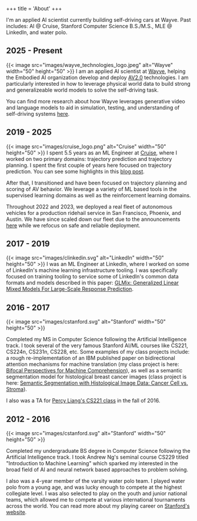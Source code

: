 +++
title = 'About'
+++

I'm an applied AI scientist currently building self-driving cars at Wayve. Past includes: AI @ Cruise, Stanford Computer Science B.S./M.S., MLE @ LinkedIn, and water polo.

## 2025 - Present
{{< image src="images/wayve_technologies_logo.jpeg" alt="Wayve" width="50" height="50" >}}
I am an applied AI scientist at [Wayve](https://wayve.ai/), helping the Embodied AI organization develop and deploy [AV2.0](https://wayve.ai/technology/#AV2.0) technologies. I am particularly interested in how to leverage physical world data to build strong and generalizeable world models to solve the self-driving task.

You can find more research about how Wayve leverages generative video and language models to aid in simulation, testing, and understanding of self-driving systems [here](https://wayve.ai/science/).  

## 2019 - 2025
{{< image src="images/cruise_logo.png" alt="Cruise" width="50" height="50" >}}
I spent 5.5 years as an ML Engineer at [Cruise](https://getcruise.com/), where I worked on two primary domains: trajectory prediction and trajectory planning. I spent the first couple of years here focused on trajectory prediction. You can see some highlights in this [blog post](https://medium.com/cruise/cruise-continuous-learning-machine-30d60f4c691b).


After that, I transitioned and have been focused on trajectory planning and scoring of AV behavior. We leverage a variety of ML based tools in the supervised learning domains as well as the reinforcement learning domains. 


Throughout 2022 and 2023, we deployed a real fleet of autonomous vehicles for a production ridehail service in San Francisco, Phoenix, and Austin. We have since scaled down our fleet due to the announcements [here](https://getcruise.com/news/blog/2023/important-updates-from-cruise/) while we refocus on safe and reliable deployment.

## 2017 - 2019
{{< image src="images/clinkedin.svg" alt="LinkedIn" width="50" height="50" >}}
I was an ML Engineer at LinkedIn, where I worked on some of LinkedIn's machine learning infrastructure tooling. I was specifically focused on training tooling to service some of LinkedIn's common data formats and models described in this paper: [GLMix: Generalized Linear Mixed Models For Large-Scale Response Prediction](https://www.kdd.org/kdd2016/papers/files/adf0562-zhangA.pdf). 

## 2016 - 2017
{{< image src="images/cstanford.svg" alt="Stanford" width="50" height="50" >}}

Completed my MS in Computer Science following the Artificial Intelligence track. I took several of the very famous Stanford AI/ML courses like CS221, CS224n, CS231n, CS228, etc. Some examples of my class projects include: a rough re-implementation of an IBM published paper on bidirectional attention mechanisms for machine translation (my class project is here: [Bifocal Perspectives for Machine Comprehension](assets/cs224n_project.pdf)), as well as a semantic segmentation model for histological breast cancer images (class project is here: [Semantic Segmentation with Histological Image Data: Cancer Cell vs. Stroma](assets/cs231n_project.pdf)). 

I also was a TA for [Percy Liang's CS221 class](https://stanford-cs221.github.io/autumn2023/) in the fall of 2016.

## 2012 - 2016
{{< image src="images/cstanford.svg" alt="Stanford" width="50" height="50" >}}

Completed my undergraduate BS degree in Computer Science following the Artificial Intelligence track. 
I took Andrew Ng's seminal course CS229 titled "Introduction to Machine Learning" which sparked my interested in the broad field of AI and neural network based approaches to problem solving. 

I also was a 4-year member of the varsity water polo team. I played water polo from a young age, and was lucky enough to compete at the highest collegiate level. I was also selected to play on the youth and junior national teams, which allowed me to compete at various international tournaments across the world. You can read more about my playing career on [Stanford's website](https://gostanford.com/sports/mens-water-polo/roster/adam-abdulhamid/6068).